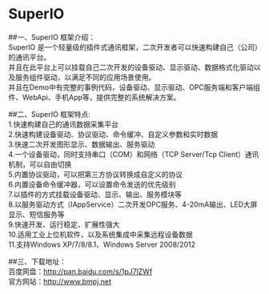 # SuperIO
##一、SuperIO 框架介绍：<br>
    SuperIO 是一个轻量级的插件式通讯框架，二次开发者可以快速构建自己（公司）的通讯平台。<br>
    并且在此平台上可以挂载自己二次开发的设备驱动、显示驱动、数据格式化驱动以及服务组件驱动，以满足不同的应用场景使用。<br>
    并且在Demo中有完整的事例代码，设备驱动、显示驱动、OPC服务端和客户端组件、WebApi、手机App等，提供完整的系统解决方案。<br>
   
##二、SuperIO 框架特点:<br>
1.快速构建自己的通讯数据采集平台<br>
2.快速构建设备驱动、协议驱动、命令缓冲、自定义参数和实时数据<br>
3.快速二次开发图形显示、数据输出、服务驱动<br>
4.一个设备驱动，同时支持串口（COM）和网络（TCP Server/Tcp Client）通讯机制，可以自由切换<br>
5.内置协议驱动，可以把第三方协议转换成自定义的协议<br>
6.内置设备命令缓冲器，可以设置命令发送的优先级别<br>
7.以插件的方式挂载设备驱动、显示、输出、服务模块等<br>
8.以服务驱动方式（IAppService）二次开发OPC服务、4-20mA输出、LED大屏显示、短信服务等<br>
9.快速开发、运行稳定、扩展性强大<br>
10.适用工业上位机软件，以及系统集成中采集远程设备数据<br>
11.支持Windows XP/7/8/8.1、Windows Server 2008/2012<br>

##三、下载地址：<br>
百度网盘：http://pan.baidu.com/s/1pJ7lZWf <br>
官方网站：http://www.bmpj.net
